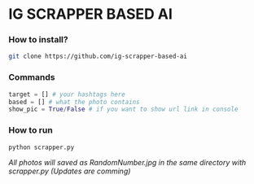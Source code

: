 # IG SCRAPPER BASED AI
### How to install?
```bash
git clone https://github.com/ig-scrapper-based-ai
```
### Commands
```python
target = [] # your hashtags here
based = [] # what the photo contains
show_pic = True/False # if you want to show url link in console
```
### How to run
```bash
python scrapper.py
```
*All photos will saved as RandomNumber.jpg in the same directory with scrapper.py*
*(Updates are comming)*

